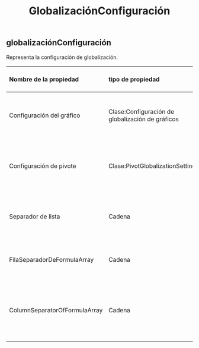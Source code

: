 ﻿---
title: GlobalizaciónConfiguración
second_title: Aspose.Cells Cloud Documen
type: docs
url: /es/specification/model/globalizationsettings/
description: "Aspose.Cells Especificación del modelo de nube: GlobalizationSettings. Maneje sin esfuerzo Excel y otros documentos de hoja de cálculo con funciones como abrir, generar, editar, dividir, fusionar, comparar y convertir."
weight: 50
---
## **globalizaciónConfiguración**

 Representa la configuración de globalización.

| Nombre de la propiedad| tipo de propiedad| Anulable| Solo lectura| Valor por defecto| Descripción|
|:- |:- |:- |:- |:- |:- |
| Configuración del gráfico| Clase:Configuración de globalización de gráficos| Verdadero| FALSO|| Obtiene o establece la configuración de globalización para Chart.|
| Configuración de pivote| Clase:PivotGlobalizationSettings| Verdadero| FALSO|| Obtiene o establece la configuración de globalización para la tabla dinámica.|
| Separador de lista| Cadena| Verdadero| FALSO|| Obtiene el separador de lista, parámetros de función, etc.|
| FilaSeparadorDeFormulaArray| Cadena| Verdadero| FALSO|| Obtiene el separador de filas de datos de matriz en la fórmula.|
| ColumnSeparatorOfFormulaArray| Cadena| Verdadero| FALSO||Obtiene el separador de los elementos de los datos de fila de la matriz en la fórmula.|

